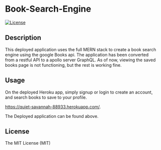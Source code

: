 # Book-Search-Engine 

[![License](https://img.shields.io/badge/license-MIT-blue.svg)](https://opensource.org/licenses/MIT)

## Description  

This deployed application uses the full MERN stack to create a book search engine using the google Books api. The application has been converted from a restful API to a apollo server GraphQL. As of now, viewing the saved books page is not functioning, but the rest is working fine.

## Usage  

On the deployed Heroku app, simply signup or login to create an account, and search books to save to your profile. 

https://quiet-savannah-88933.herokuapp.com/. 

The Deployed application can be found above.

## License  

The MIT License (MIT)